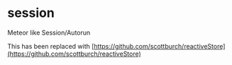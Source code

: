 session
=======

Meteor like Session/Autorun

This has been replaced with [https://github.com/scottburch/reactiveStore](https://github.com/scottburch/reactiveStore)
